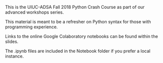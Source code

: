 This is the UIUC-ADSA Fall 2018 Python Crash Course as part of our advanced workshops series.

This material is meant to be a refresher on Python syntax for those with programming experience.

Links to the online Google Colaboratory notebooks can be found within the slides.

The .ipynb files are included in the Notebook folder if you prefer a local instance.
